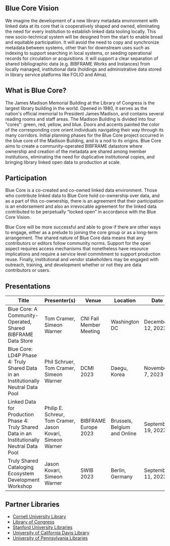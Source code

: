 ## Blue Core Vision

We imagine the development of a new library metadata environment with linked data at its core that is cooperatively shaped and owned, eliminating the need for every institution to establish linked data tooling locally. This new socio-technical system will be designed from the start to enable broad and equitable participation. It will avoid the need to copy and synchronize metadata between systems, other than for downstream uses such as indexing to support searching in local systems, or seeding operational records for circulation or acquisitions. It will support a clear separation of shared bibliographic data (e.g. BIBFRAME Works and Instances) from locally managed, institutional data (holdings and administrative data stored in library service platforms like FOLIO and Alma).

## What is Blue Core?

The James Madison Memorial Building at the Library of Congress is the largest library building in the world. Opened in 1980, it serves as the nation's official memorial to President James Madison, and contains several reading rooms and staff areas. The Madison Building is divided into four "cores": green, red, yellow, and blue. Doors and accents painted the color of the corresponding core orient individuals navigating their way through its many corridors. Initial planning phases for the Blue Core project occurred in the blue core of the Madison Building, and is a nod to its origins. Blue Core aims to create a community-operated BIBFRAME datastore where ownership and creation of the metadata are shared among member institutions, eliminating the need for duplicative institutional copies, and bringing library linked open data to production at scale.

## Participation

Blue Core is a co-created and co-owned linked data environment. Those who contribute linked data to Blue Core hold co-ownership over data, and as a part of this co-ownership, there is an agreement that their participation is an endorsement and also an irrevocable agreement for the linked data contributed to be perpetually “locked open” in accordance with the Blue Core Vision.

Blue Core will be more successful and able to grow if there are other ways to engage, either as a prelude to joining the core group or as a long-term arrangement. The shared nature of Blue Core data means that any contributors or editors follow community norms. Support for the open aspect requires access mechanisms that nonetheless have resource implications and require a service level commitment to support production reuse. Finally, institutional and vendor stakeholders may be engaged with outreach, training, and development whether or not they are data contributors or users.

## Presentations

| Title | Presenter(s) | Venue | Location | Date | Links |
| ----- | ------------ | ----- | -------- | ---- | ----- |
| Blue Core: A Community-Operated, Shared BIBFRAME Data Store | Tom Cramer, Simeon Warner | CNI Fall Member Meeting | Washington DC | December 12, 2023 | [recording](https://www.cni.org/topics/digital-libraries/blue-core-a-community-operated-shared-bibframe-data-store), [slides](https://docs.google.com/presentation/d/1giMpVobo9cVEGN7soAZXDWdBi8QgAqOBk3HUFdvWpeQ/edit#slide=id.p) |
| Blue Core: LD4P Phase 4: Truly Shared Data in an Institutionally Neutral Data Pool | Phil Schruer, Tom Cramer, Simeon Warner | DCMI 2023 | Daegu, Korea | November 7, 2023 | [slides](https://docs.google.com/presentation/d/1v_mqHrHxrLOaeanoswftTuXn2lubxKRhUtgNSZyRKuE/edit#slide=id.p) |
| Linked Data for Production Phase 4: Truly Shared Data in an Institutionally Neutral Data Pool | Philip E. Schreur, Tom Cramer, Jason Kovari, Simeon Warner | BIBFRAME Europe 2023 | Brussels, Belgium and Online | September 19, 2023 | [recording](https://www.youtube.com/watch?v=hoWk1vcvsi4), [slides](https://www.bfwe.eu/attachments/bfwe23-schreur-cramer-kovari-warner.pdf) |
| Truly Shared Cataloging Ecosystem Development Workshop | Jason Kovari, Simeon Warner | SWIB 2023 | Berlin, Germany | September 11, 2023 | [report](https://hdl.handle.net/1813/113825) |

## Partner Libraries

* [Cornell University Library](https://www.library.cornell.edu/)
* [Library of Congress](https://www.loc.gov/)
* [Stanford University Libraries](https://library.stanford.edu/)
* [University of California Davis Library](https://library.ucdavis.edu/)
* [University of Pennsylvania Libraries](https://www.library.upenn.edu/)
